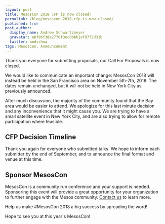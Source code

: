 ```yaml
---
layout: post
title: MesosCon 2018 CFP is now closed!
permalink: /blog/mesoscon-2018-cfp-is-now-closed/
published: true
post_author:
  display_name: Andrew Schwartzmeyer
  gravatar: a0f86f38a2770f3ec0bbb1ef07f2d31b
  twitter: andschwa
tags: MesosCon, Announcement
---
```



Thank you everyone for submitting proposals, our Call For Proposals is now closed.

We would like to communicate an important change: MesosCon 2018 will instead be held in the San Francisco area on November 5th-7th, 2018. The dates remain unchanged, but it will not be held in New York City as previously announced.

After much discussion, the majority of the community found that the Bay area would be easier to attend. We apologize for this last minute decision and any inconvenience that it might cause you. We are trying to have a small satellite event in New York City, and are also trying to allow for remote participation where feasible.

## CFP Decision Timeline

Thank you again for everyone who submitted talks. We hope to inform each submitter by the end of September, and to announce the final format and venue at this time.

## Sponsor MesosCon

MesosCon is a community run conference and your support is needed. Sponsoring this event will provide a great opportunity for your organization to further engage with the Mesos community. [Contact us](mailto:sponsor@mesoscon2018.org) to learn more.

Help us make #MesosCon 2018 a big success by spreading the word!

Hope to see you at this year's MesosCon!
